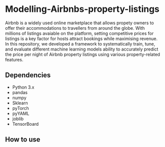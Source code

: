 # Modelling-Airbnbs-property-listings
Airbnb is a widely used online marketplace that allows propety owners to offer their accommodations to travellers from around the globe. With millions of listings avaiable on the platform, setting competitive prices for listings is a key factor for hosts attract bookings while maximising revenue. In this repository, we developed a framework to systematically train, tune, and evaluate different machine learning models ability to accurately predict the price per night of Airbnb property listings using various property-related features. 

## Dependencies
- Python 3.x
- pandas
- numpy
- Sklearn
- pyTorch
- pyYAML
- joblib
- TensorBoard

## How to use